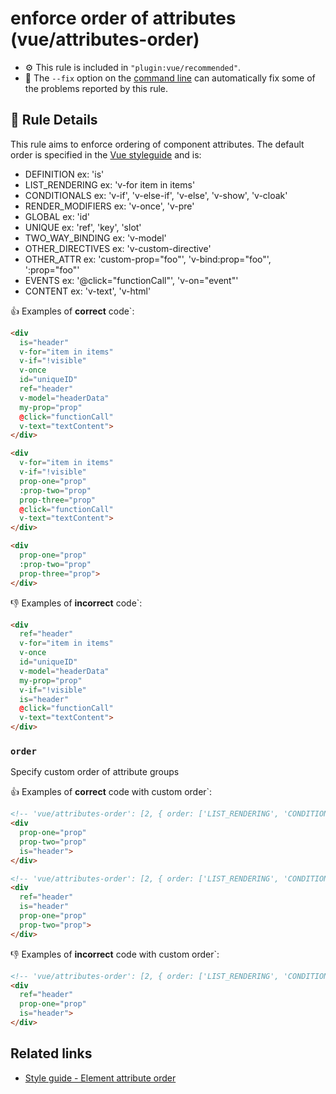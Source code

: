 # enforce order of attributes (vue/attributes-order)

- :gear: This rule is included in `"plugin:vue/recommended"`.
- :wrench: The `--fix` option on the [command line](https://eslint.org/docs/user-guide/command-line-interface#fixing-problems) can automatically fix some of the problems reported by this rule.

## :book: Rule Details

This rule aims to enforce ordering of component attributes. The default order is specified in the [Vue styleguide](https://vuejs.org/v2/style-guide/#Element-attribute-order-recommended) and is:
- DEFINITION
ex: 'is'
- LIST_RENDERING
ex: 'v-for item in items'
- CONDITIONALS
ex: 'v-if', 'v-else-if', 'v-else', 'v-show', 'v-cloak'
- RENDER_MODIFIERS
ex: 'v-once', 'v-pre'
- GLOBAL
ex: 'id'
- UNIQUE
ex: 'ref', 'key', 'slot'
- TWO\_WAY\_BINDING
ex: 'v-model'
- OTHER_DIRECTIVES
ex: 'v-custom-directive'
- OTHER_ATTR
ex: 'custom-prop="foo"', 'v-bind:prop="foo"', ':prop="foo"'
- EVENTS
ex: '@click="functionCall"', 'v-on="event"'
- CONTENT
ex: 'v-text', 'v-html'

:+1: Examples of **correct** code`:

```html
<div
  is="header"
  v-for="item in items"
  v-if="!visible"
  v-once
  id="uniqueID"
  ref="header"
  v-model="headerData"
  my-prop="prop"
  @click="functionCall"
  v-text="textContent">
</div>
```

```html
<div
  v-for="item in items"
  v-if="!visible"
  prop-one="prop"
  :prop-two="prop"
  prop-three="prop"
  @click="functionCall"
  v-text="textContent">
</div>
```

```html
<div
  prop-one="prop"
  :prop-two="prop"
  prop-three="prop">
</div>
```

:-1: Examples of **incorrect** code`:

```html
<div
  ref="header"
  v-for="item in items"
  v-once
  id="uniqueID"
  v-model="headerData"
  my-prop="prop"
  v-if="!visible"
  is="header"
  @click="functionCall"
  v-text="textContent">
</div>
```

### `order`

Specify custom order of attribute groups

:+1: Examples of **correct** code with custom order`:

```html
<!-- 'vue/attributes-order': [2, { order: ['LIST_RENDERING', 'CONDITIONALS', 'RENDER_MODIFIERS', 'GLOBAL', 'UNIQUE', 'TWO_WAY_BINDING', 'OTHER_DIRECTIVES', 'OTHER_ATTR', 'EVENTS', 'CONTENT', 'DEFINITION'] }] -->
<div
  prop-one="prop"
  prop-two="prop"
  is="header">
</div>
```

```html
<!-- 'vue/attributes-order': [2, { order: ['LIST_RENDERING', 'CONDITIONALS', 'RENDER_MODIFIERS', 'GLOBAL', 'UNIQUE', 'TWO_WAY_BINDING', 'DEFINITION', 'OTHER_DIRECTIVES', 'OTHER_ATTR', 'EVENTS', 'CONTENT'] }] -->
<div
  ref="header"
  is="header"
  prop-one="prop"
  prop-two="prop">
</div>
```

:-1: Examples of **incorrect** code with custom order`:

```html
<!-- 'vue/attributes-order': [2, { order: ['LIST_RENDERING', 'CONDITIONALS', 'RENDER_MODIFIERS', 'GLOBAL', 'UNIQUE', 'TWO_WAY_BINDING', 'DEFINITION', 'OTHER_DIRECTIVES', 'OTHER_ATTR', 'EVENTS', 'CONTENT'] }] -->
<div
  ref="header"
  prop-one="prop"
  is="header">
</div>
```

## Related links

- [Style guide - Element attribute order](https://vuejs.org/v2/style-guide/#Element-attribute-order-recommended)
